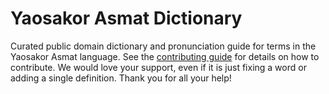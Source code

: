 
# Yaosakor Asmat Dictionary

Curated public domain dictionary and pronunciation guide for terms in the Yaosakor Asmat language. See the [contributing guide](https://github.com/drumworkteam/term/blob/make/.github/contributing.md) for details on how to contribute. We would love your support, even if it is just fixing a word or adding a single definition. Thank you for all your help!